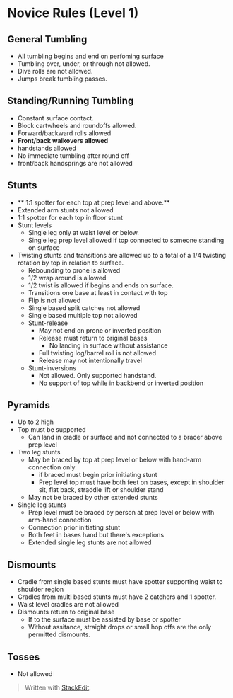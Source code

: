 
# Novice Rules (Level 1)

## General Tumbling

- All tumbling begins and end on perfoming surface
- Tumbling over, under, or through not allowed.
- Dive rolls are not allowed.
- Jumps break tumbling passes.
## Standing/Running Tumbling
- Constant surface contact.
- Block cartwheels and roundoffs allowed.
- Forward/backward rolls allowed
- **Front/back walkovers allowed**
- handstands allowed
- No immediate tumbling after round off
- front/back handsprings are not allowed
## Stunts
- ** 1:1 spotter for each top at prep level and above.**
- Extended arm stunts not allowed
- 1:1 spotter for each top in floor stunt
- Stunt levels
	- Single leg only at waist level or below.
	- Single leg prep level allowed if top connected to someone standing on surface
- Twisting stunts and transitions are allowed up to a total of a 1/4 twisting rotation by top in relation to surface.
	- Rebounding to prone is allowed
	- 1/2 wrap around is allowed
	- 1/2 twist is allowed if begins and ends on surface.
	- Transitions one base at least in contact with top
	- Flip is not allowed
	- Single based split catches not allowed
	- Single based multiple top not allowed	
	- Stunt-release
		- May not end on prone or inverted position
		- Release must return to original bases
			- No landing in surface without assistance
		- Full twisting log/barrel roll is not allowed
		- Release may not intentionally travel
	- Stunt-inversions
		- Not allowed. Only supported handstand.
		- No support of top while in backbend or inverted position

## Pyramids
- Up to 2 high
- Top must be supported
	- Can land in cradle or surface and not connected to a bracer above prep level
- Two leg stunts
	- May be braced by top at prep level or below with hand-arm connection only
		- if braced must begin prior initiating stunt
		- Prep level top must have both feet on bases, except in shoulder sit, flat back, straddle lift or shoulder stand
	- May not be braced by other extended stunts
- Single leg stunts
	- Prep level must be braced by person at prep level or below with arm-hand connection
	- Connection prior initiating stunt
	- Both feet in bases hand but there's exceptions
	- Extended single leg stunts are not allowed

## Dismounts
- Cradle from single based stunts must have spotter supporting waist to shoulder region
- Cradles from multi based stunts must have 2 catchers and 1 spotter.
- Waist level cradles are not allowed
- Dismounts return to original base
	- If to the surface must be assisted by base or spotter
	- Without assitance, straight drops or small hop offs are the only permitted dismounts.

## Tosses

- Not allowed

> Written with [StackEdit](https://stackedit.io/).
<!--stackedit_data:
eyJoaXN0b3J5IjpbLTI3NzA3ODYyLDQ2MTA1MTk2MSwxODQxOD
M3NzM0LC0xNzAwNzU4MTQ4LDEzNTMzODM1ODgsODI1NDQxNDIx
LDEzNjI3NDA2MTddfQ==
-->